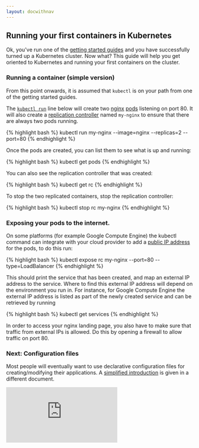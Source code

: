 ```yaml
---
layout: docwithnav
---
```

<!-- BEGIN MUNGE: UNVERSIONED_WARNING -->


<!-- END MUNGE: UNVERSIONED_WARNING -->

## Running your first containers in Kubernetes

Ok, you've run one of the [getting started guides](../../docs/getting-started-guides/) and you have
successfully turned up a Kubernetes cluster.  Now what?  This guide will help you get oriented
to Kubernetes and running your first containers on the cluster.

### Running a container (simple version)

From this point onwards, it is assumed that `kubectl` is on your path from one of the getting started guides.

The [`kubectl run`](kubectl/kubectl_run.md) line below will create two [nginx](https://registry.hub.docker.com/_/nginx/) [pods](pods.md) listening on port 80. It will also create a [replication controller](replication-controller.md) named `my-nginx` to ensure that there are always two pods running.

{% highlight bash %}
kubectl run my-nginx --image=nginx --replicas=2 --port=80
{% endhighlight %}

Once the pods are created, you can list them to see what is up and running:

{% highlight bash %}
kubectl get pods
{% endhighlight %}

You can also see the replication controller that was created:

{% highlight bash %}
kubectl get rc
{% endhighlight %}

To stop the two replicated containers, stop the replication controller:

{% highlight bash %}
kubectl stop rc my-nginx
{% endhighlight %}

### Exposing your pods to the internet.

On some platforms (for example Google Compute Engine) the kubectl command can integrate with your cloud provider to add a [public IP address](services.md#external-services) for the pods,
to do this run:

{% highlight bash %}
kubectl expose rc my-nginx --port=80 --type=LoadBalancer
{% endhighlight %}

This should print the service that has been created, and map an external IP address to the service. Where to find this external IP address will depend on the environment you run in.  For instance, for Google Compute Engine the external IP address is listed as part of the newly created service and can be retrieved by running

{% highlight bash %}
kubectl get services
{% endhighlight %}

In order to access your nginx landing page, you also have to make sure that traffic from external IPs is allowed. Do this by opening a firewall to allow traffic on port 80.

### Next: Configuration files

Most people will eventually want to use declarative configuration files for creating/modifying their applications.  A [simplified introduction](simple-yaml.md)
is given in a different document.


<!-- BEGIN MUNGE: GENERATED_ANALYTICS -->
[![Analytics](https://kubernetes-site.appspot.com/UA-36037335-10/GitHub/docs/user-guide/simple-nginx.html?pixel)]()
<!-- END MUNGE: GENERATED_ANALYTICS -->

